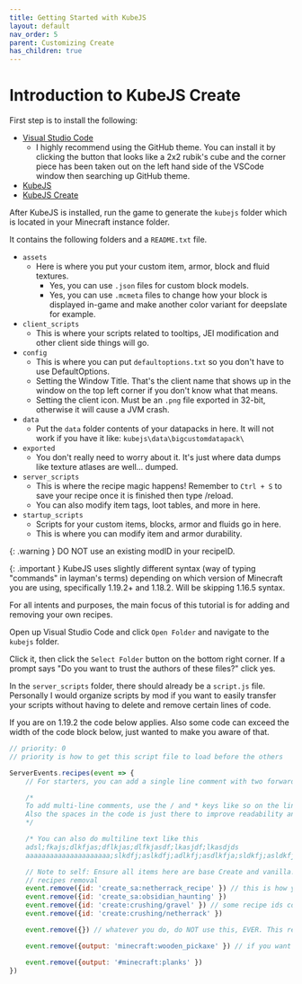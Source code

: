 ```yaml
---
title: Getting Started with KubeJS
layout: default
nav_order: 5
parent: Customizing Create
has_children: true
---
```


# Introduction to KubeJS Create

First step is to install the following:
- [Visual Studio Code](https://code.visualstudio.com/)
  - I highly recommend using the GitHub theme. You can install it by clicking the button that looks like a 2x2 rubik's cube and the corner piece has been taken out on the left hand side of the VSCode window then searching up GitHub theme.
- [KubeJS](https://www.curseforge.com/minecraft/mc-mods/kubejs)
- [KubeJS Create](https://www.curseforge.com/minecraft/mc-mods/kubejs-create)

After KubeJS is installed, run the game to generate the `kubejs` folder which is located in your Minecraft instance folder.

It contains the following folders and a `README.txt` file.
- `assets`
  - Here is where you put your custom item, armor, block and fluid textures. 
    - Yes, you can use `.json` files for custom block models.
    - Yes, you can use `.mcmeta` files to change how your block is displayed in-game and make another color variant for deepslate for example.
- `client_scripts`
  - This is where your scripts related to tooltips, JEI modification and other client side things will go.
- `config`
  - This is where you can put `defaultoptions.txt` so you don't have to use DefaultOptions.
  - Setting the Window Title. That's the client name that shows up in the window on the top left corner if you don't know what that means.
  - Setting the client icon. Must be an `.png` file exported in 32-bit, otherwise it will cause a JVM crash.
- `data`
  - Put the `data` folder contents of your datapacks in here. It will not work if you have it like: `kubejs\data\bigcustomdatapack\`
- `exported`
  - You don't really need to worry about it. It's just where data dumps like texture atlases are well... dumped.
- `server_scripts`
  - This is where the recipe magic happens! Remember to `Ctrl + S` to save your recipe once it is finished then type /reload.
  - You can also modify item tags, loot tables, and more in here. 
- `startup_scripts`
  - Scripts for your custom items, blocks, armor and fluids go in here.
  - This is where you can modify item and armor durability.

{: .warning }
DO NOT use an existing modID in your recipeID.

{: .important }
KubeJS uses slightly different syntax (way of typing "commands" in layman's terms) depending on which version of Minecraft you are using, specifically 1.19.2+ and 1.18.2. Will be skipping 1.16.5 syntax.

For all intents and purposes, the main focus of this tutorial is for adding and removing your own recipes.

Open up Visual Studio Code and click `Open Folder` and navigate to the `kubejs` folder. 

Click it, then click the `Select Folder` button on the bottom right corner. If a prompt says "Do you want to trust the authors of these files?" click yes. 

In the `server_scripts` folder, there should already be a `script.js` file. Personally I would organize scripts by mod if you want to easily transfer your scripts without having to delete and remove certain lines of code.

If you are on 1.19.2 the code below applies.
Also some code can exceed the width of the code block below, just wanted to make you aware of that.
```js
// priority: 0
// priority is how to get this script file to load before the others

ServerEvents.recipes(event => {
    // For starters, you can add a single line comment with two forward slashes like at the beginning of THIS comment

    /*
    To add multi-line comments, use the / and * keys like so on the line above and below.
    Also the spaces in the code is just there to improve readability and is not mandatory
    */

    /* You can also do multiline text like this
    adsl;fkajs;dlkfjas;dflkjas;dlfkjasdf;lkasjdf;lkasdjds
    aaaaaaaaaaaaaaaaaaaaa;slkdfj;aslkdfj;adlkfj;asdlkfja;sldkfj;asldkfjasdlkfdajsdasf just make it readable */

    // Note to self: Ensure all items here are base Create and vanilla!
    // recipes removal
    event.remove({id: 'create_sa:netherrack_recipe' }) // this is how you remove specific recipes by their recipeid
    event.remove({id: 'create_sa:obsidian_haunting' })
    event.remove({id: 'create:crushing/gravel' }) // some recipe ids contain modid:recipetype/slashes
    event.remove({id: 'create:crushing/netherrack' })

    event.remove({}) // whatever you do, do NOT use this, EVER. This removes ALL recipes that can be removed.

    event.remove({output: 'minecraft:wooden_pickaxe' }) // if you want to remove all recipes that output a specific item, this is how you do it.

    event.remove({output: '#minecraft:planks' }) 
})
```